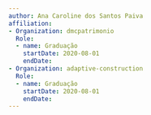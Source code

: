 ```yaml
---
author: Ana Caroline dos Santos Paiva
affiliation:
- Organization: dmcpatrimonio
  Role:
  - name: Graduação
    startDate: 2020-08-01
    endDate: 
- Organization: adaptive-construction
  Role:
  - name: Graduação
    startDate: 2020-08-01
    endDate: 
---
```




